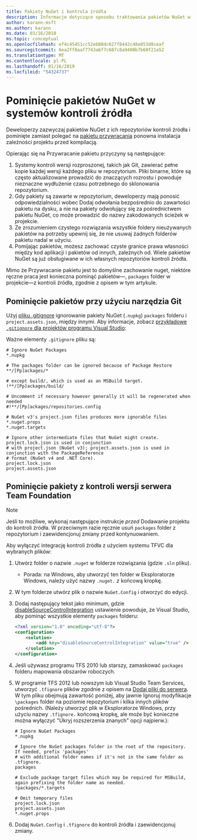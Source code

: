 ```yaml
---
title: Pakiety NuGet i kontrola źródła
description: Informacje dotyczące sposobu traktowania pakietów NuGet w ramach systemów kontroli wersji kontroli i źródła i pominąć pakiety za pomocą narzędzia git i TFVC.
author: karann-msft
ms.author: karann
ms.date: 03/16/2018
ms.topic: conceptual
ms.openlocfilehash: ef4c45451cc52eb08dc627f8442c48e853d8ceaf
ms.sourcegitcommit: 6ea2ff8aaf7743a6f7c687c8a9400b7b60f21a52
ms.translationtype: MT
ms.contentlocale: pl-PL
ms.lasthandoff: 01/16/2019
ms.locfileid: "54324737"
---
```

# <a name="omitting-nuget-packages-in-source-control-systems"></a>Pominięcie pakietów NuGet w systemów kontroli źródła

Deweloperzy zazwyczaj pakietów NuGet z ich repozytoriów kontroli źródła i pominięte zamiast polegać na [pakietu przywracania](package-restore.md) ponowna instalacja zależności projektu przed kompilacją.

Opierając się na Przywracanie pakietu przyczyny są następujące:

1. Systemy kontroli wersji rozproszonej, takich jak Git, zawierać pełne kopie każdej wersji każdego pliku w repozytorium. Pliki binarne, które są często aktualizowane prowadzić do znaczących rozrostu i powoduje nieznaczne wydłużenie czasu potrzebnego do sklonowania repozytorium.
1. Gdy pakiety są zawarte w repozytorium, deweloperzy mają ponosić odpowiedzialności wobec Dodaj odwołania bezpośrednio do zawartości pakietu na dysku, a nie na pakiety odwołujący się za pośrednictwem pakietu NuGet, co może prowadzić do nazwy zakodowanych ścieżek w projekcie.
1. Ze zrozumieniem czystego rozwiązania wszystkie foldery nieużywanych pakietów na potrzeby upewnij się, że nie usuwaj żadnych folderów pakietu nadal w użyciu.
1. Pomijając pakietów, możesz zachować czyste granice prawa własności między kod aplikacji i pakietów od innych, zależnych od. Wiele pakietów NuGet są już obsługiwane w ich własnych repozytoriów kontroli źródła.

Mimo że Przywracanie pakietu jest to domyślne zachowanie nuget, niektóre ręczne praca jest konieczna pominąć pakietów&mdash;, `packages` folder w projekcie&mdash;z kontroli źródła, zgodnie z opisem w tym artykule.

## <a name="omitting-packages-with-git"></a>Pominięcie pakietów przy użyciu narzędzia Git

Użyj [pliku .gitignore](https://git-scm.com/docs/gitignore) ignorowanie pakiety NuGet (`.nupkg`) `packages` folderu i `project.assets.json`, między innymi. Aby informacje, zobacz [przykładowe `.gitignore` dla projektów programu Visual Studio](https://github.com/github/gitignore/blob/master/VisualStudio.gitignore):

Ważne elementy `.gitignore` pliku są:

```gitignore
# Ignore NuGet Packages
*.nupkg

# The packages folder can be ignored because of Package Restore
**/[Pp]ackages/*

# except build/, which is used as an MSBuild target.
!**/[Pp]ackages/build/

# Uncomment if necessary however generally it will be regenerated when needed
#!**/[Pp]ackages/repositories.config

# NuGet v3's project.json files produces more ignorable files
*.nuget.props
*.nuget.targets

# Ignore other intermediate files that NuGet might create. project.lock.json is used in conjunction
# with project.json (NuGet v3); project.assets.json is used in conjunction with the PackageReference
# format (NuGet v4 and .NET Core).
project.lock.json
project.assets.json
```

## <a name="omitting-packages-with-team-foundation-version-control"></a>Pominięcie pakiety z kontroli wersji serwera Team Foundation

> [!Note]
> Jeśli to możliwe, wykonaj następujące instrukcje *przed* Dodawanie projektu do kontroli źródła. W przeciwnym razie ręcznie usuń `packages` folder z repozytorium i zaewidencjonuj zmiany przed kontynuowaniem.

Aby wyłączyć integrację kontroli źródła z użyciem systemu TFVC dla wybranych plików:

1. Utwórz folder o nazwie `.nuget` w folderze rozwiązania (gdzie `.sln` pliku).
    - Porada: na Windows, aby utworzyć ten folder w Eksploratorze Windows, należy użyć nazwy `.nuget.` *z* końcową kropkę.

1. W tym folderze utwórz plik o nazwie `NuGet.Config` i otworzyć do edycji.

1. Dodaj następujący tekst jako minimum, gdzie [disableSourceControlIntegration](../reference/nuget-config-file.md#solution-section) ustawienie powoduje, że Visual Studio, aby pominąć wszystkie elementy `packages` folderu:

   ```xml
   <?xml version="1.0" encoding="utf-8"?>
   <configuration>
       <solution>
           <add key="disableSourceControlIntegration" value="true" />
       </solution>
   </configuration>
   ```

1. Jeśli używasz programu TFS 2010 lub starszy, zamaskować `packages` folderu mapowania obszarów roboczych.

1. W programie TFS 2012 lub nowszym lub Visual Studio Team Services, utworzyć `.tfignore` plików zgodnie z opisem na [Dodaj pliki do serwera](/vsts/tfvc/add-files-server?view=vsts#tfignore). W tym pliku obejmują zawartość poniżej, aby jawnie Ignoruj modyfikacje `\packages` folder na poziomie repozytorium i kilka innych plików pośrednich. (Należy utworzyć plik w Eksploratorze Windows, przy użyciu nazwy `.tfignore.` końcową kropkę, ale może być konieczne można wyłączyć "Ukryj rozszerzenia znanych" opcji najpierw.):

   ```cli
   # Ignore NuGet Packages
   *.nupkg

   # Ignore the NuGet packages folder in the root of the repository. If needed, prefix 'packages'
   # with additional folder names if it's not in the same folder as .tfignore.   
   packages

   # Exclude package target files which may be required for MSBuild, again prefixing the folder name as needed.
   !packages/*.targets

   # Omit temporary files
   project.lock.json
   project.assets.json
   *.nuget.props
   ```

1. Dodaj `NuGet.Config` i `.tfignore` do kontroli źródła i zaewidencjonuj zmiany.
